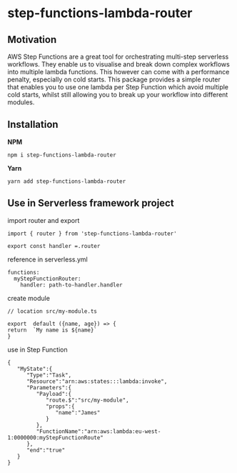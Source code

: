 # step-functions-lambda-router

## Motivation

AWS Step Functions are a great tool for orchestrating multi-step serverless workflows. They enable us to visualise and break down complex workflows into multiple lambda functions. This however can come with a performance penalty, especially on cold starts. This package provides a simple router that enables you to use one lambda per Step Function which avoid multiple cold starts, whilst still allowing you to break up your workflow into different modules.

## Installation

**NPM**
```
npm i step-functions-lambda-router
```
**Yarn**
```
yarn add step-functions-lambda-router
```

## Use in Serverless framework project
import router and export
```
import { router } from 'step-functions-lambda-router'

export const handler =.router  
```
reference in serverless.yml

```
functions:
  myStepFunctionRouter:
    handler: path-to-handler.handler
```
create module
```
// location src/my-module.ts

export  default ({name, age}) => {
return  `My name is ${name}`
}
```



use in Step Function
```
{
   "MyState":{
      "Type":"Task",
      "Resource":"arn:aws:states:::lambda:invoke",
      "Parameters":{
         "Payload":{
            "route.$":"src/my-module",
            "props":{
               "name":"James"
            }
         },
         "FunctionName":"arn:aws:lambda:eu-west-1:0000000:myStepFunctionRoute"
      },
      "end":"true"
   }
}
 ```

